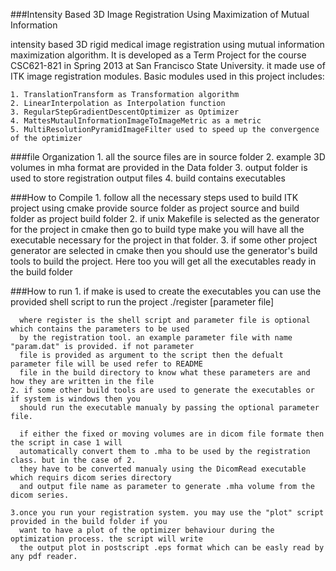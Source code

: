 ###Intensity Based 3D Image Registration Using Maximization of Mutual Information

intensity based 3D rigid medical image registration using mutual information maximization algorithm.
It is developed as a Term Project for the course CSC621-821 in Spring 2013 at San Francisco State University.
it made use of ITK image registration modules. Basic modules used in this project includes:

    1. TranslationTransform as Transformation algorithm 
    2. LinearInterpolation as Interpolation function
    3. RegularStepGradientDescentOptimizer as Optimizer
    4. MattesMutaulInformationImageToImageMetric as a metric
    5. MultiResolutionPyramidImageFilter used to speed up the convergence of the optimizer

###file Organization
    1. all the source files are in source folder
    2. example 3D volumes in mha format are provided in the Data folder 
    3. output folder is used to store registration output files
    4. build contains executables

###How to Compile
    1. follow all the necessary steps used to build ITK project using cmake provide source 
        folder as project source and build folder as project build folder
    2. if unix Makefile is selected as the generator for the project in cmake then go to 
        build type make you will have all the executable necessary for the project in that folder.
    3. if some other project generator are selected in cmake then  you should use the generator's 
        build tools to build the project. Here too you will get all the executables ready in the build folder

###How to run 
    1. if make is used to create the executables you can use the provided shell script to run the project
          ./register [parameter file] 
          
      where register is the shell script and parameter file is optional which contains the parameters to be used 
      by the registration tool. an example parameter file with name "param.dat" is provided. if not parameter 
      file is provided as argument to the script then the defualt parameter file will be used refer to README 
      file in the build directory to know what these parameters are and how they are written in the file
    2. if some other build tools are used to generate the executables or if system is windows then you 
      should run the executable manualy by passing the optional parameter file.

      if either the fixed or moving volumes are in dicom file formate then the script in case 1 will 
      automatically convert them to .mha to be used by the registration class. but in the case of 2. 
      they have to be converted manualy using the DicomRead executable which requirs dicom series directory 
      and output file name as parameter to generate .mha volume from the dicom series.

    3.once you run your registration system. you may use the "plot" script provided in the build folder if you 
      want to have a plot of the optimizer behaviour during the optimization process. the script will write 
      the output plot in postscript .eps format which can be easly read by any pdf reader. 

